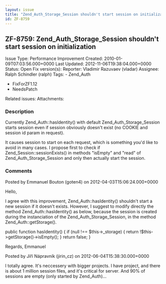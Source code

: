 ```yaml
---
layout: issue
title: "Zend_Auth_Storage_Session shouldn't start session on initialization"
id: ZF-8759
---
```


ZF-8759: Zend\_Auth\_Storage\_Session shouldn't start session on initialization
-------------------------------------------------------------------------------

 Issue Type: Performance Improvement Created: 2010-01-09T07:03:56.000+0000 Last Updated: 2012-11-06T19:38:04.000+0000 Status: Open Fix version(s): 
 Reporter:  Vladimir Razuvaev (vladar)  Assignee:  Ralph Schindler (ralph)  Tags: - Zend\_Auth
- FixForZF1.12
- NeedsPatch
 
 Related issues: 
 Attachments: 
### Description

Currently Zend\_Auth::hasIdentity() with default Zend\_Auth\_Storage\_Session starts session even if session obviously doesn't exist (no COOKIE and session id param in request).

It causes session to start on each request, which is something you'd like to avoid in many cases. I propose first to check if Zend\_Session::sessionExists() in methods "isEmpty" and "read" of Zend\_Auth\_Storage\_Session and only then actually start the session.

 

 

### Comments

Posted by Emmanuel Bouton (goten4) on 2012-04-03T15:06:24.000+0000

Hello,

I agree with this improvement, Zend\_Auth::hasIdentity() shouldn't start a new session if it doesn't exists. However, I suggest to modify directly the method Zend\_Auth::hasIdentity() as below, because the session is created during the instanciation of the Zend\_Auth\_Storage\_Session, in the method Zend\_Auth::getStorage().

public function hasIdentity() { if (null !== $this->\_storage) { return !$this->getStorage()->isEmpty(); } return false; }

Regards, Emmanuel

 

 

Posted by Jiří Nápravník (jirin\_cz) on 2012-06-04T15:38:30.000+0000

I totally agree. It's neccessery with bigger projects. I have project, and there is about 1 million session files, and it's critical for server. And 90% of sessions are empty (only started by Zend\_Auth)...

 

 